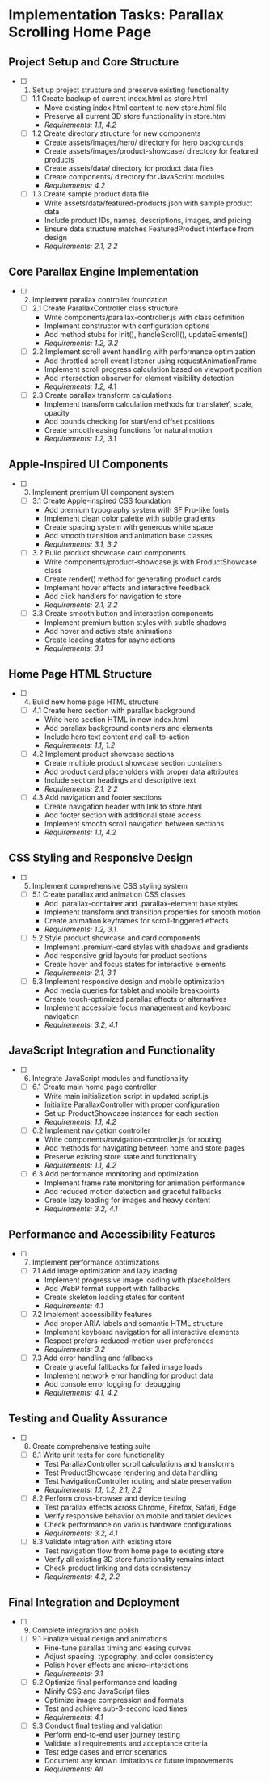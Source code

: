 # Implementation Tasks: Parallax Scrolling Home Page

## Project Setup and Core Structure

- [ ] 1. Set up project structure and preserve existing functionality
  - [ ] 1.1 Create backup of current index.html as store.html
    - Move existing index.html content to new store.html file
    - Preserve all current 3D store functionality in store.html
    - *Requirements: 1.1, 4.2*
  - [ ] 1.2 Create directory structure for new components
    - Create assets/images/hero/ directory for hero backgrounds
    - Create assets/images/product-showcase/ directory for featured products
    - Create assets/data/ directory for product data files
    - Create components/ directory for JavaScript modules
    - *Requirements: 4.2*
  - [ ] 1.3 Create sample product data file
    - Write assets/data/featured-products.json with sample product data
    - Include product IDs, names, descriptions, images, and pricing
    - Ensure data structure matches FeaturedProduct interface from design
    - *Requirements: 2.1, 2.2*

## Core Parallax Engine Implementation

- [ ] 2. Implement parallax controller foundation
  - [ ] 2.1 Create ParallaxController class structure
    - Write components/parallax-controller.js with class definition
    - Implement constructor with configuration options
    - Add method stubs for init(), handleScroll(), updateElements()
    - *Requirements: 1.2, 3.2*
  - [ ] 2.2 Implement scroll event handling with performance optimization
    - Add throttled scroll event listener using requestAnimationFrame
    - Implement scroll progress calculation based on viewport position
    - Add intersection observer for element visibility detection
    - *Requirements: 1.2, 4.1*
  - [ ] 2.3 Create parallax transform calculations
    - Implement transform calculation methods for translateY, scale, opacity
    - Add bounds checking for start/end offset positions
    - Create smooth easing functions for natural motion
    - *Requirements: 1.2, 3.1*

## Apple-Inspired UI Components

- [ ] 3. Implement premium UI component system
  - [ ] 3.1 Create Apple-inspired CSS foundation
    - Add premium typography system with SF Pro-like fonts
    - Implement clean color palette with subtle gradients
    - Create spacing system with generous white space
    - Add smooth transition and animation base classes
    - *Requirements: 3.1, 3.2*
  - [ ] 3.2 Build product showcase card components
    - Write components/product-showcase.js with ProductShowcase class
    - Create render() method for generating product cards
    - Implement hover effects and interactive feedback
    - Add click handlers for navigation to store
    - *Requirements: 2.1, 2.2*
  - [ ] 3.3 Create smooth button and interaction components
    - Implement premium button styles with subtle shadows
    - Add hover and active state animations
    - Create loading states for async actions
    - *Requirements: 3.1*

## Home Page HTML Structure

- [ ] 4. Build new home page HTML structure
  - [ ] 4.1 Create hero section with parallax background
    - Write hero section HTML in new index.html
    - Add parallax background containers and elements
    - Include hero text content and call-to-action
    - *Requirements: 1.1, 1.2*
  - [ ] 4.2 Implement product showcase sections
    - Create multiple product showcase section containers
    - Add product card placeholders with proper data attributes
    - Include section headings and descriptive text
    - *Requirements: 2.1, 2.2*
  - [ ] 4.3 Add navigation and footer sections
    - Create navigation header with link to store.html
    - Add footer section with additional store access
    - Implement smooth scroll navigation between sections
    - *Requirements: 1.1, 4.2*

## CSS Styling and Responsive Design

- [ ] 5. Implement comprehensive CSS styling system
  - [ ] 5.1 Create parallax and animation CSS classes
    - Add .parallax-container and .parallax-element base styles
    - Implement transform and transition properties for smooth motion
    - Create animation keyframes for scroll-triggered effects
    - *Requirements: 1.2, 3.1*
  - [ ] 5.2 Style product showcase and card components
    - Implement .premium-card styles with shadows and gradients
    - Add responsive grid layouts for product sections
    - Create hover and focus states for interactive elements
    - *Requirements: 2.1, 3.1*
  - [ ] 5.3 Implement responsive design and mobile optimization
    - Add media queries for tablet and mobile breakpoints
    - Create touch-optimized parallax effects or alternatives
    - Implement accessible focus management and keyboard navigation
    - *Requirements: 3.2, 4.1*

## JavaScript Integration and Functionality

- [ ] 6. Integrate JavaScript modules and functionality
  - [ ] 6.1 Create main home page controller
    - Write main initialization script in updated script.js
    - Initialize ParallaxController with proper configuration
    - Set up ProductShowcase instances for each section
    - *Requirements: 1.1, 4.2*
  - [ ] 6.2 Implement navigation controller
    - Write components/navigation-controller.js for routing
    - Add methods for navigating between home and store pages
    - Preserve existing store state and functionality
    - *Requirements: 1.1, 4.2*
  - [ ] 6.3 Add performance monitoring and optimization
    - Implement frame rate monitoring for animation performance
    - Add reduced motion detection and graceful fallbacks
    - Create lazy loading for images and heavy content
    - *Requirements: 3.2, 4.1*

## Performance and Accessibility Features

- [ ] 7. Implement performance optimizations
  - [ ] 7.1 Add image optimization and lazy loading
    - Implement progressive image loading with placeholders
    - Add WebP format support with fallbacks
    - Create skeleton loading states for content
    - *Requirements: 4.1*
  - [ ] 7.2 Implement accessibility features
    - Add proper ARIA labels and semantic HTML structure
    - Implement keyboard navigation for all interactive elements
    - Respect prefers-reduced-motion user preferences
    - *Requirements: 3.2*
  - [ ] 7.3 Add error handling and fallbacks
    - Create graceful fallbacks for failed image loads
    - Implement network error handling for product data
    - Add console error logging for debugging
    - *Requirements: 4.1, 4.2*

## Testing and Quality Assurance

- [ ] 8. Create comprehensive testing suite
  - [ ] 8.1 Write unit tests for core functionality
    - Test ParallaxController scroll calculations and transforms
    - Test ProductShowcase rendering and data handling
    - Test NavigationController routing and state preservation
    - *Requirements: 1.1, 1.2, 2.1, 2.2*
  - [ ] 8.2 Perform cross-browser and device testing
    - Test parallax effects across Chrome, Firefox, Safari, Edge
    - Verify responsive behavior on mobile and tablet devices
    - Check performance on various hardware configurations
    - *Requirements: 3.2, 4.1*
  - [ ] 8.3 Validate integration with existing store
    - Test navigation flow from home page to existing store
    - Verify all existing 3D store functionality remains intact
    - Check product linking and data consistency
    - *Requirements: 4.2, 2.2*

## Final Integration and Deployment

- [ ] 9. Complete integration and polish
  - [ ] 9.1 Finalize visual design and animations
    - Fine-tune parallax timing and easing curves
    - Adjust spacing, typography, and color consistency
    - Polish hover effects and micro-interactions
    - *Requirements: 3.1*
  - [ ] 9.2 Optimize final performance and loading
    - Minify CSS and JavaScript files
    - Optimize image compression and formats
    - Test and achieve sub-3-second load times
    - *Requirements: 4.1*
  - [ ] 9.3 Conduct final testing and validation
    - Perform end-to-end user journey testing
    - Validate all requirements and acceptance criteria
    - Test edge cases and error scenarios
    - Document any known limitations or future improvements
    - *Requirements: All*
